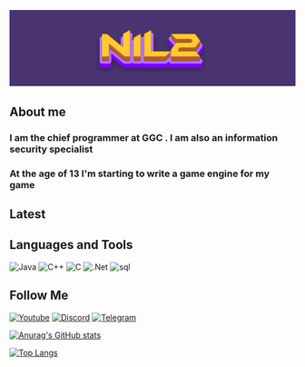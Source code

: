 [![Header](https://github.com/N1l2/N1l2/blob/main/assets/download(2).gif)](https://www.youtube.com/channel/UCAwJJvq8jKOBPOFxLXQFpDw/videos)

## About me
### I am the chief programmer at GGC . I am also an information security specialist
### At the age of 13 I'm starting to write a game engine for my game

## Latest 


## Languages and Tools

![Java](https://img.shields.io/badge/-java-000000?style=for-the-badge&logo=java&logoColor=FF6501)
![C++](https://img.shields.io/badge/-С++-000000?style=for-the-badge&logo=C%2b%2b&logoColor=6296CC)
![C](https://img.shields.io/badge/-C%23-000000?style=for-the-badge&logo=C&logoColor=965AD6)
![.Net](https://img.shields.io/badge/-.framework-000000?style=for-the-badge&logo=.Net&logoColor=6296CC)
![sql](https://img.shields.io/badge/-.sql-000000?style=for-the-badge&logo=mysql&logoColor=00648b)

## Follow Me

[![Youtube](https://img.shields.io/badge/-Youtube-090909?style=for-the-badge&logo=Youtube&logoColor=FF0000)](https://www.youtube.com/channel/UCAwJJvq8jKOBPOFxLXQFpDw)
[![Discord](https://img.shields.io/badge/-discord-090909?style=for-the-badge&logo=Discord&logoColor=#5562EA)](https://discord.gg/X3uQdEQRJ5)
[![Telegram](https://img.shields.io/badge/-Telegram-090909?style=for-the-badge&logo=Telegram&logoColor=#5562EA)](https://t.me/N1l32)



[![Anurag's GitHub stats](https://github-readme-stats.vercel.app/api?username=N1l2&show_icons=true&theme=tokyonight&locale=ru)](https://github.com/anuraghazra/github-readme-stats)

[![Top Langs](https://github-readme-stats.vercel.app/api/top-langs/?username=N1l2&layout=compact)](https://github.com/N1l2)
